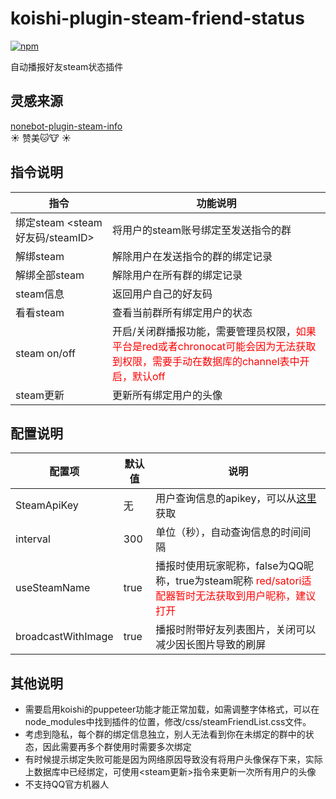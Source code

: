# koishi-plugin-steam-friend-status

[![npm](https://img.shields.io/npm/v/koishi-plugin-steam-friend-status?style=flat-square)](https://www.npmjs.com/package/koishi-plugin-steam-friend-status)

自动播报好友steam状态插件

## 灵感来源

[nonebot-plugin-steam-info](https://github.com/zhaomaoniu/nonebot-plugin-steam-info)  
☀️ 赞美🐱🐮 ☀️

## 指令说明
| 指令 | 功能说明 |
|--|--|
| 绑定steam <steam好友码/steamID> | 将用户的steam账号绑定至发送指令的群 |
| 解绑steam | 解除用户在发送指令的群的绑定记录 |
| 解绑全部steam | 解除用户在所有群的绑定记录 |
| steam信息 | 返回用户自己的好友码 |
| 看看steam | 查看当前群所有绑定用户的状态 |
| steam on/off | 开启/关闭群播报功能，需要管理员权限，<span style="color:red">如果平台是red或者chronocat可能会因为无法获取到权限，需要手动在数据库的channel表中开启，默认off</span> |
| steam更新 | 更新所有绑定用户的头像 |

## 配置说明
| 配置项  | 默认值 | 说明 |
|--|--|--|
| SteamApiKey | 无 | 用户查询信息的apikey，可以从[这里](https://partner.steamgames.com/doc/webapi_overview/auth)获取|
| interval | 300 | 单位（秒），自动查询信息的时间间隔 |
| useSteamName | true | 播报时使用玩家昵称，false为QQ昵称，true为steam昵称 <span style="color:red">red/satori适配器暂时无法获取到用户昵称，建议打开</span>|
| broadcastWithImage | true | 播报时附带好友列表图片，关闭可以减少因长图片导致的刷屏 |

## 其他说明
- 需要启用koishi的puppeteer功能才能正常加载，如需调整字体格式，可以在node_modules中找到插件的位置，修改/css/steamFriendList.css文件。  
- 考虑到隐私，每个群的绑定信息独立，别人无法看到你在未绑定的群中的状态，因此需要再多个群使用时需要多次绑定
- 有时候提示绑定失败可能是因为网络原因导致没有将用户头像保存下来，实际上数据库中已经绑定，可使用<steam更新>指令来更新一次所有用户的头像
- 不支持QQ官方机器人
